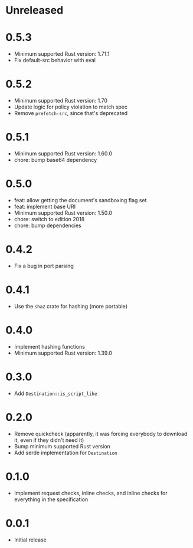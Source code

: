 # Unreleased

# 0.5.3

* Minimum supported Rust version: 1.71.1
* Fix default-src behavior with eval

# 0.5.2

* Minimum supported Rust version: 1.70
* Update logic for policy violation to match spec
* Remove `prefetch-src`, since that's deprecated

# 0.5.1

* Minimum supported Rust version: 1.60.0
* chore: bump base64 dependency

# 0.5.0

* feat: allow getting the document's sandboxing flag set
* feat: implement base URI
* Minimum supported Rust version: 1.50.0
* chore: switch to edition 2018
* chore: bump dependencies

# 0.4.2

* Fix a bug in port parsing

# 0.4.1

* Use the `sha2` crate for hashing (more portable)

# 0.4.0

* Implement hashing functions
* Minimum supported Rust version: 1.39.0

# 0.3.0

* Add `Destination::is_script_like`

# 0.2.0

* Remove quickcheck (apparently, it was forcing everybody to download it, even if they didn't need it)
* Bump minimum supported Rust version
* Add serde implementation for `Destination`

# 0.1.0

* Implement request checks, inline checks, and inline checks for everything in the specification

# 0.0.1

* Initial release

